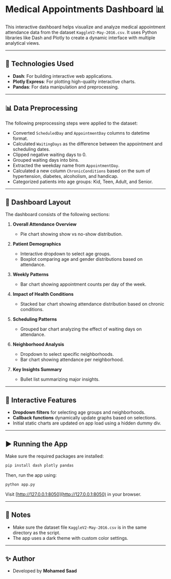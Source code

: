 # Medical Appointments Dashboard 📊

This interactive dashboard helps visualize and analyze medical appointment attendance data from the dataset `KaggleV2-May-2016.csv`. It uses Python libraries like Dash and Plotly to create a dynamic interface with multiple analytical views.

---

## 📁 Technologies Used

- **Dash**: For building interactive web applications.
- **Plotly Express**: For plotting high-quality interactive charts.
- **Pandas**: For data manipulation and preprocessing.

---

## 📊 Data Preprocessing

The following preprocessing steps were applied to the dataset:
- Converted `ScheduledDay` and `AppointmentDay` columns to datetime format.
- Calculated `WaitingDays` as the difference between the appointment and scheduling dates.
- Clipped negative waiting days to 0.
- Grouped waiting days into bins.
- Extracted the weekday name from `AppointmentDay`.
- Calculated a new column `ChronicConditions` based on the sum of hypertension, diabetes, alcoholism, and handicap.
- Categorized patients into age groups: Kid, Teen, Adult, and Senior.

---

## 🧱 Dashboard Layout

The dashboard consists of the following sections:

1. **Overall Attendance Overview**
   - Pie chart showing show vs no-show distribution.

2. **Patient Demographics**
   - Interactive dropdown to select age groups.
   - Boxplot comparing age and gender distributions based on attendance.

3. **Weekly Patterns**
   - Bar chart showing appointment counts per day of the week.

4. **Impact of Health Conditions**
   - Stacked bar chart showing attendance distribution based on chronic conditions.

5. **Scheduling Patterns**
   - Grouped bar chart analyzing the effect of waiting days on attendance.

6. **Neighborhood Analysis**
   - Dropdown to select specific neighborhoods.
   - Bar chart showing attendance per neighborhood.

7. **Key Insights Summary**
   - Bullet list summarizing major insights.

---

## 🔁 Interactive Features

- **Dropdown filters** for selecting age groups and neighborhoods.
- **Callback functions** dynamically update graphs based on selections.
- Initial static charts are updated on app load using a hidden dummy div.

---

## ▶️ Running the App

Make sure the required packages are installed:
```bash
pip install dash plotly pandas
```

Then, run the app using:
```bash
python app.py
```

Visit [http://127.0.0.1:8050](http://127.0.0.1:8050) in your browser.

---

## 📌 Notes

- Make sure the dataset file `KaggleV2-May-2016.csv` is in the same directory as the script.
- The app uses a dark theme with custom color settings.

---

## ✨ Author

- Developed by **Mohamed Saad**
